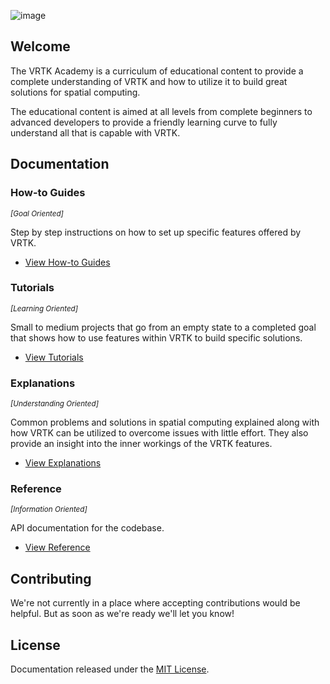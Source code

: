 ![image](https://user-images.githubusercontent.com/1029673/39358522-3d16a6aa-4a0e-11e8-9515-41909f36e70d.png)

## Welcome

The VRTK Academy is a curriculum of educational content to provide a complete understanding of VRTK and how to utilize it to build great solutions for spatial computing.

The educational content is aimed at all levels from complete beginners to advanced developers to provide a friendly learning curve to fully understand all that is capable with VRTK.

## Documentation

### How-to Guides
<sup>_[Goal Oriented]_</sup>

Step by step instructions on how to set up specific features offered by VRTK.

* [View How-to Guides](Documentation/HowToGuides/README.md)

### Tutorials
<sup>_[Learning Oriented]_</sup>

Small to medium projects that go from an empty state to a completed goal that shows how to use features within VRTK to build specific solutions.

* [View Tutorials](Documentation/Tutorials/README.md)

### Explanations
<sup>_[Understanding Oriented]_</sup>

Common problems and solutions in spatial computing explained along with how VRTK can be utilized to overcome issues with little effort. They also provide an insight into the inner workings of the VRTK features.

* [View Explanations](Documentation/Explanations/README.md)

### Reference
<sup>_[Information Oriented]_</sup>

API documentation for the codebase.

* [View Reference](Documentation/Reference/README.md)

## Contributing

We're not currently in a place where accepting contributions would be helpful. But as soon as we're ready we'll let you know!

## License

Documentation released under the [MIT License].

[MIT License]: LICENSE.md
